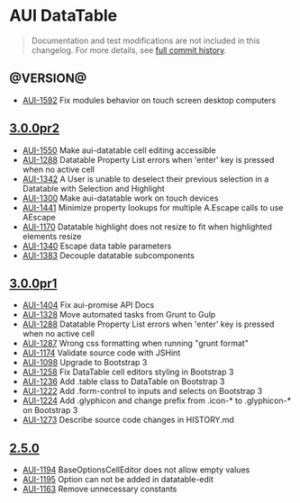 # AUI DataTable

> Documentation and test modifications are not included in this changelog. For more details, see [full commit history](https://github.com/liferay/alloy-ui/commits/master/src/aui-datatable).

## @VERSION@

* [AUI-1592](https://issues.liferay.com/browse/AUI-1592) Fix modules behavior on touch screen desktop computers

## [3.0.0pr2](https://github.com/liferay/alloy-ui/releases/tag/3.0.0pr2)

* [AUI-1550](https://issues.liferay.com/browse/AUI-1550) Make aui-datatable cell editing accessible
* [AUI-1288](https://issues.liferay.com/browse/AUI-1288) Datatable Property List errors when 'enter' key is pressed when no active cell
* [AUI-1342](https://issues.liferay.com/browse/AUI-1342) A User is unable to deselect their previous selection in a Datatable with Selection and Highlight
* [AUI-1300](https://issues.liferay.com/browse/AUI-1300) Make aui-datatable work on touch devices
* [AUI-1441](https://issues.liferay.com/browse/AUI-1441) Minimize property lookups for multiple A.Escape calls to use AEscape
* [AUI-1170](https://issues.liferay.com/browse/AUI-1170) Datatable highlight does not resize to fit when highlighted elements resize
* [AUI-1340](https://issues.liferay.com/browse/AUI-1340) Escape data table parameters
* [AUI-1383](https://issues.liferay.com/browse/AUI-1383) Decouple datatable subcomponents

## [3.0.0pr1](https://github.com/liferay/alloy-ui/releases/tag/3.0.0pr1)

* [AUI-1404](https://issues.liferay.com/browse/AUI-1404) Fix aui-promise API Docs
* [AUI-1328](https://issues.liferay.com/browse/AUI-1328) Move automated tasks from Grunt to Gulp
* [AUI-1288](https://issues.liferay.com/browse/AUI-1288) Datatable Property List errors when 'enter' key is pressed when no active cell
* [AUI-1287](https://issues.liferay.com/browse/AUI-1287) Wrong css formatting when running "grunt format"
* [AUI-1174](https://issues.liferay.com/browse/AUI-1174) Validate source code with JSHint
* [AUI-1098](https://issues.liferay.com/browse/AUI-1098) Upgrade to Bootstrap 3
* [AUI-1258](https://issues.liferay.com/browse/AUI-1258) Fix DataTable cell editors styling in Bootstrap 3
* [AUI-1236](https://issues.liferay.com/browse/AUI-1236) Add .table class to DataTable on Bootstrap 3
* [AUI-1222](https://issues.liferay.com/browse/AUI-1222) Add .form-control to inputs and selects on Bootstrap 3
* [AUI-1224](https://issues.liferay.com/browse/AUI-1224) Add .glyphicon and change prefix from .icon-* to .glyphicon-* on Bootstrap 3
* [AUI-1273](https://issues.liferay.com/browse/AUI-1273) Describe source code changes in HISTORY.md

## [2.5.0](https://github.com/liferay/alloy-ui/releases/tag/2.5.0)

* [AUI-1194](https://issues.liferay.com/browse/AUI-1194) BaseOptionsCellEditor does not allow empty values
* [AUI-1195](https://issues.liferay.com/browse/AUI-1195) Option can not be added in datatable-edit
* [AUI-1163](https://issues.liferay.com/browse/AUI-1163) Remove unnecessary constants

